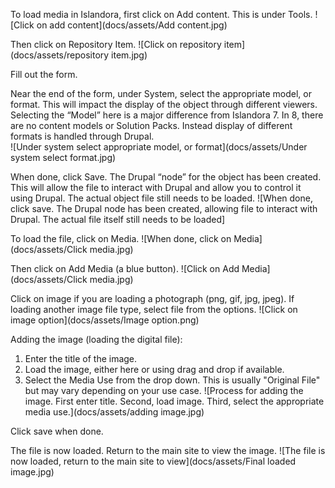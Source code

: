 To load media in Islandora, first click on Add content. This is under Tools.
![Click on add content](docs/assets/Add content.jpg)

Then click on Repository Item.
![Click on repository item](docs/assets/repository item.jpg)

Fill out the form.

Near the end of the form, under System, select the appropriate model, or format. This will impact the display of the object through different viewers. Selecting the “Model” here is a major difference from Islandora 7. In 8, there are no content models or Solution Packs. Instead display of different formats is handled through Drupal.  
![Under system select appropriate model, or format](docs/assets/Under system select format.jpg)

When done, click Save. The Drupal “node” for the object has been created. This will allow the file to interact with Drupal and allow you to control it using Drupal.  The actual object file still needs to be loaded.
![When done, click save. The Drupal node has been created, allowing file to interact with Drupal. The actual file itself still needs to be loaded]

To load the file, click on Media. 
![When done, click on Media](docs/assets/Click media.jpg) 

Then click on Add Media (a blue button).
![Click on Add Media](docs/assets/Click media.jpg)

Click on image if you are loading a photograph (png, gif, jpg, jpeg). If loading another image file type, select file from the options.
![Click on image option](docs/assets/Image option.png)


Adding the image (loading the digital file):
1. Enter the title of the image.
2. Load the image, either here or using drag and drop if available.
3. Select the Media Use from the drop down. This is usually "Original File" but may vary depending on your use case.
![Process for adding the image. First enter title. Second, load image. Third, select the appropriate media use.](docs/assets/adding image.jpg)

Click save when done. 

The file is now loaded. Return to the main site to view the image. 
![The file is now loaded, return to the main site to view](docs/assets/Final loaded image.jpg)

